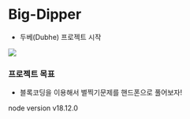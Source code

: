 # Big-Dipper
* 두베(Dubhe) 프로젝트 시작

![](https://user-images.githubusercontent.com/49020115/203036589-91ceefe5-a605-42dd-ae35-6377e89e8bec.png)

### 프로젝트 목표
- 블록코딩을 이용해서 별찍기문제를 핸드폰으로 풀어보자!

node version v18.12.0
